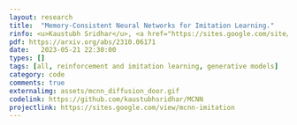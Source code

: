 ```yaml
---
layout: research
title:  "Memory-Consistent Neural Networks for Imitation Learning."
rinfo: <u>Kaustubh Sridhar</u>, <a href="https://sites.google.com/site/duttasouradeep39/">Souradeep Dutta</a>, <a href="https://www.seas.upenn.edu/~dineshj/">Dinesh Jayaraman</a>, <a href="https://www.seas.upenn.edu/~weimerj/research.html">James Weimer</a>, <a href="https://www.cis.upenn.edu/~lee/home/index.shtml">Insup Lee</a>. <ul>➥ Under review at International Conference on Learning Representations (ICLR) 2024.</ul> 
pdf: https://arxiv.org/abs/2310.06171
date:   2023-05-21 22:30:00
types: []
tags: [all, reinforcement and imitation learning, generative models]
category: code
comments: true
externalimg: assets/mcnn_diffusion_door.gif
codelink: https://github.com/kaustubhsridhar/MCNN
projectlink: https://sites.google.com/view/mcnn-imitation
---
```


